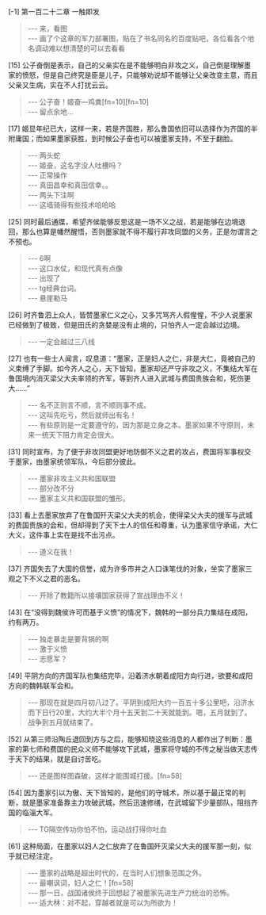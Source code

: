 
[-1] 第一百二十二章 一触即发
>--- 来，看图<br>
>--- 画了个这章的军力部署图，贴在了书名同名的百度贴吧，各位看各个地名调动难以想清楚的可以去看看<br>

[15] 公子奋倒是表示，自己的父亲实在是不能够明白非攻之义，自己倒是理解墨家的愤怒，但是自己终究是臣是儿子，只能够劝说却不能够让父亲改变主意，而且父亲又生病，实在不人打扰云云。
>--- 公子奋！姬奋—鸡粪[fn=10][fn=10]<br>
>--- 留点余地…<br>

[17] 姬显年纪已大，这样一来，若是齐国胜，那么鲁国依旧可以选择作为齐国的半附庸国；而如果墨家获胜，到时候公子奋也可以被墨家支持，不至于翻脸。
>--- 两头蛇<br>
>--- 姬奋，这名字没人吐槽吗？<br>
>--- 正常操作<br>
>--- 真田昌幸和真田信幸。。<br>
>--- 两头下注啊<br>
>--- 这墙骑得有些技术哈哈哈<br>

[25] 同时最后通牒，希望齐侯能够反思这是一场不义之战，若是能够在边境退回，那么也算是幡然醒悟，否则墨家就不得不履行非攻同盟的义务，正是勿谓言之不预也。
>--- 6啊<br>
>--- 这口水仗，和现代真有点像<br>
>--- 出现了<br>
>--- tg经典台词。<br>
>--- 悬崖勒马<br>

[26] 时齐鲁泗上众人，皆赞墨家仁义之心，又多咒骂齐人假惺惺，不少人说墨家已经做到了极致，但是田氏的贪婪是没有止境的，只怕齐人一定会越过边境。
>--- 一定会越过三八线<br>

[27] 也有一些士人闻言，叹息道：“墨家，正是妇人之仁，非是大仁，竟被自己的义束缚了手脚。如今齐人之心，天下皆知，墨家却还严守非攻之义，不集结大军在鲁国境内消灭梁父大夫率领的齐军，等到齐人进入武城与费国贵族会和，死伤更大……”
>--- 名不正则言不顺，言不顺则事不成。<br>
>--- 这叫先吃亏，然后就师出有名！<br>
>--- 有些原则是一定要遵守的，因为那是立身之本。墨家如果不守原则，未来一统天下阻力肯定会很大。<br>

[31] 同时宣布，为了便于非攻同盟更好地防御不义之君的攻占，费国将军事权交于墨家，由墨家统领军队，今后部分彼此。
>--- 墨家非攻主义共和国联盟<br>
>--- 部分改不分<br>
>--- 墨家主义共和国联盟的雏形。<br>

[33] 看上去墨家放弃了在鲁国歼灭梁父大夫的机会，使得梁父大夫的援军与武城的费国贵族的会和，但却得到了天下士人的信任和尊重，认为墨家信守承诺，大仁大义，这件事上实在是找不出污点。
>--- 道义在我！<br>

[37] 齐国失去了大国的信誉，成为许多市井之人口诛笔伐的对象，坐实了墨家三观之下不义之君的恶名。
>--- 开除了教籍所以接壤国家获得了宣战理由不义！<br>

[43] 在“没得到魏侯许可而基于义愤”的情况下，魏韩的一部分兵力集结在成阳，约有两万。
>--- 独走暴走是要背锅的啊<br>
>--- 激于义愤<br>
>--- 志愿军？<br>

[49] 平阴方向的齐国军队也集结完毕，沿着济水朝着成阳方向行进，欲要和成阳方向的魏韩联军会和。
>--- 那现在就是四月初八过了。平阴到成阳大约一百五十多公里吧，沿济水而下日行20里，大约大半个月十五天到二十天就能到。嗯，五月就到了。战争到五月就结束了。<br>

[52] 从第三师沿陶丘退回到方与之后，能够知晓这些消息的人都作出了判断：墨家的第七师和费国的民众义师不能够攻下武城，墨家将守城的不传之秘当做天志传于天下的结果，就是自讨苦吃。
>--- 还是图样图森破，这样才能围城打援。[fn=58]<br>

[54] 因为墨家引以为傲、天下皆知的，是他们的守城术，所以基于最正常的判断，就是墨家准备靠主力攻破武城，然后迅速修缮，在武城留下少量部队，阻挡齐国的临淄大军。
>--- TG隔空传功你怕不怕，运动战打得你吐血<br>

[61] 这种局面，在墨家以妇人之仁放弃了在鲁国歼灭梁父大夫的援军那一刻，似乎就已经注定。
>--- 墨家的战略是超出时代的，在当时人们想象范围之外。<br>
>--- 最嘲讽词，妇人之仁！[fn=58]<br>
>--- 那一日，战国诸侯终于回想起了被墨家先进生产力统治的恐怖。<br>
>--- 适大林：对不起，穿越者就是可以为所欲为！<br>
